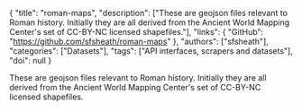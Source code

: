 {
  "title": "roman-maps",
  "description": ["These are geojson files relevant to Roman history. Initially they are all derived from the Ancient World Mapping Center's set of CC-BY-NC licensed shapefiles."],
  "links": {
    "GitHub": "https://github.com/sfsheath/roman-maps"
  },
  "authors": ["sfsheath"],
  "categories": ["Datasets"],
  "tags": ["API interfaces, scrapers and datasets"],
  "doi": null
}

<!-- Generated by csv2md.R – do not edit by hand -->

These are geojson files relevant to Roman history. Initially they are all derived from the Ancient World Mapping Center's set of CC-BY-NC licensed shapefiles.